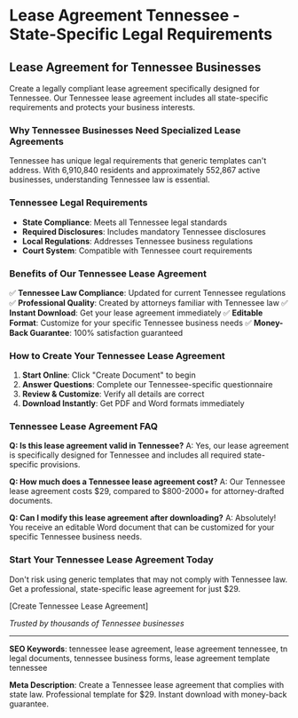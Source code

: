 # Lease Agreement Tennessee - State-Specific Legal Requirements

## Lease Agreement for Tennessee Businesses

Create a legally compliant lease agreement specifically designed for Tennessee. Our Tennessee lease agreement includes all state-specific requirements and protects your business interests.

### Why Tennessee Businesses Need Specialized Lease Agreements

Tennessee has unique legal requirements that generic templates can't address. With 6,910,840 residents and approximately 552,867 active businesses, understanding Tennessee law is essential.

### Tennessee Legal Requirements

- **State Compliance**: Meets all Tennessee legal standards
- **Required Disclosures**: Includes mandatory Tennessee disclosures
- **Local Regulations**: Addresses Tennessee business regulations
- **Court System**: Compatible with Tennessee court requirements

### Benefits of Our Tennessee Lease Agreement

✅ **Tennessee Law Compliance**: Updated for current Tennessee regulations
✅ **Professional Quality**: Created by attorneys familiar with Tennessee law
✅ **Instant Download**: Get your lease agreement immediately
✅ **Editable Format**: Customize for your specific Tennessee business needs
✅ **Money-Back Guarantee**: 100% satisfaction guaranteed

### How to Create Your Tennessee Lease Agreement

1. **Start Online**: Click "Create Document" to begin
2. **Answer Questions**: Complete our Tennessee-specific questionnaire
3. **Review & Customize**: Verify all details are correct
4. **Download Instantly**: Get PDF and Word formats immediately

### Tennessee Lease Agreement FAQ

**Q: Is this lease agreement valid in Tennessee?**
A: Yes, our lease agreement is specifically designed for Tennessee and includes all required state-specific provisions.

**Q: How much does a Tennessee lease agreement cost?**
A: Our Tennessee lease agreement costs $29, compared to $800-2000+ for attorney-drafted documents.

**Q: Can I modify this lease agreement after downloading?**
A: Absolutely! You receive an editable Word document that can be customized for your specific Tennessee business needs.

### Start Your Tennessee Lease Agreement Today

Don't risk using generic templates that may not comply with Tennessee law. Get a professional, state-specific lease agreement for just $29.

[Create Tennessee Lease Agreement]

_Trusted by thousands of Tennessee businesses_

---

**SEO Keywords**: tennessee lease agreement, lease agreement tennessee, tn legal documents, tennessee business forms, lease agreement template tennessee

**Meta Description**: Create a Tennessee lease agreement that complies with state law. Professional template for $29. Instant download with money-back guarantee.
